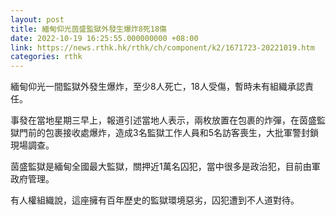 ```yaml
---
layout: post
title: 緬甸仰光茵盛監獄外發生爆炸8死18傷
date: 2022-10-19 16:25:55.000000000 +08:00
link: https://news.rthk.hk/rthk/ch/component/k2/1671723-20221019.htm
categories: rthk
---
```


緬甸仰光一間監獄外發生爆炸，至少8人死亡，18人受傷，暫時未有組織承認責任。

事發在當地星期三早上，報道引述當地人表示，兩枚放置在包裹的炸彈，在茵盛監獄門前的包裹接收處爆炸，造成3名監獄工作人員和5名訪客喪生，大批軍警封鎖現場調查。

茵盛監獄是緬甸全國最大監獄，關押近1萬名囚犯，當中很多是政治犯，目前由軍政府管理。

有人權組織說，這座擁有百年歷史的監獄環境惡劣，囚犯遭到不人道對待。
